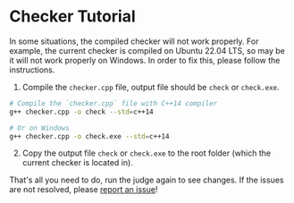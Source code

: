 # Checker Tutorial

In some situations, the compiled checker will not work properly. For example, the current checker is compiled on Ubuntu 22.04 LTS, so may be it will not work properly on Windows. In order to fix this, please follow the instructions.

1. Compile the `checker.cpp` file, output file should be `check` or `check.exe`.

```bash
# Compile the `checker.cpp` file with C++14 compiler
g++ checker.cpp -o check --std=c++14

# Or on Windows
g++ checker.cpp -o check.exe --std=c++14
```

2. Copy the output file `check` or `check.exe` to the root folder (which the current checker is located in).

That's all you need to do, run the judge again to see changes. If the issues are not resolved, please [report an issue](/)!
